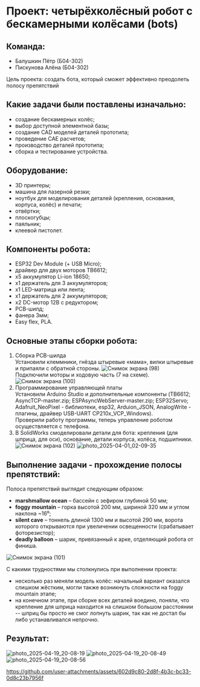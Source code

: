 # Проект: четырёхколёсный робот с бескамерными колёсами (bots)

## Команда:
- Балушкин Пётр (Б04-302)
- Пискунова Алёна (Б04-302)

Цель проекта: создать бота, который сможет эффективно преодолеть полосу препятствий

## Какие задачи были поставлены изначально:
- создание бескамерных колёс;
- выбор доступной элементной базы; 
- создание CAD моделей деталей прототипа; 
- проведение CAE расчетов; 
- производство деталей прототипа; 
- сборка и тестирование устройства.

## Оборудование:
- 3D принтеры;
- машина для лазерной резки;
- ноутбук для моделирования деталей (крепления, основания, корпуса, колёс) и печати;
- отвёртки;
- плоскогубцы;
- паяльник;
- клеевой пистолет.

## Компоненты робота:
- ESP32 Dev Module (+ USB Micro);
- драйвер для двух моторов TB6612;
- x5 аккумулятор Li-ion 18650;
- x1 держатель для 3 аккумуляторов; 
- x1 LED-матрица или лента;
- x1 держатель для 2 аккумуляторов;
- x2 DC-мотор 12В с редуктором;
- РСВ-шилд;
- фанера 3мм;
- Easy flex, PLA.

## Основные этапы сборки робота:
1.	Сборка РСВ-шилда <br />
Установили клеммники, гнёзда штыревые «мама», вилки штыревые и припаяли с обратной стороны.
![Снимок экрана (98)](https://github.com/user-attachments/assets/9db31eed-1aef-48e8-a369-2bb3756483fc) <br />
Подключили моторы и ходовую часть (7 на схеме).  <br />
![Снимок экрана (100)](https://github.com/user-attachments/assets/6829a9d4-811c-4fd2-84ca-6e454387e685) <br />
2. Программирование управляющей платы <br />
Установили Arduino Studio и дополнительные компоненты (TB6612; AsyncTCP-master.zip; ESPAsyncWebServer-master.zip; ESP32Servo; Adafruit_NeoPixel - библиотеки, esp32, Arduion_JSON, AnalogWrite - плагины, драйвер USB-UART CP210x_VCP_Windows).  <br />
Проверили работу программы, теперь управление роботом осуществляется с телефона.  <br />
3. В SolidWorks смоделировали детали для бота: крепления (для шприца, для оси), основание, детали корпуса, колёса, подшипники.  <br />
![Снимок экрана (102)](https://github.com/user-attachments/assets/de4a73d0-a95a-4c3b-9eb7-2d9562a52f8a) 
![photo_2025-04-01_02-09-35](https://github.com/user-attachments/assets/f379e79f-7ac4-4270-b106-72e9edb12b85)

## Выполнение задачи - прохождение полосы препятствий: 
Полоса препятствий выглядит следующим образом:  <br />
- **marshmallow ocean** – бассейн с зефиром глубиной 50 мм;
- **foggy mountain** – горка высотой 200 мм, шириной 320 мм и углом наклона ~16⁰;
- **silent cave** – тоннель длиной 1300 мм и высотой 290 мм, ворота которого открываются при увеличении освещенности (срабатывает фоторезистор);
- **deadly balloon** – шарик, привязанный к арке, отделяющий робота от финиша.

![Снимок экрана (101)](https://github.com/user-attachments/assets/b704b2a1-4261-4d04-a3e5-622ef3a8b962)  <br />

С какими трудностями мы столкнулись при выполнении проекта:  <br />
- несколько раз меняли модель колёс: начальный вариант оказался слишком жёстким, могли также возникнуть сложности на foggy mountain этапе;
- на конечном этапе, при сборке всех деталей воедино, поняли, что крепление для шприца находится на слишком большом расстоянии -- шприц бы просто не смог лопнуть шарик, так как не достал бы либо устанавливался непрочно.

## Результат: 

![photo_2025-04-19_20-08-19](https://github.com/user-attachments/assets/da53156b-52ab-4e96-9a83-e0ba2f70aa9e)
![photo_2025-04-19_20-08-49](https://github.com/user-attachments/assets/97a2329c-dd88-4df4-ba58-56ad006d05c0)
![photo_2025-04-19_20-08-56](https://github.com/user-attachments/assets/bdffa721-fc64-4d81-8709-8d0597e5d2c5)


https://github.com/user-attachments/assets/602d9c80-2d8f-4b3c-bc33-0d8c23b7956f







